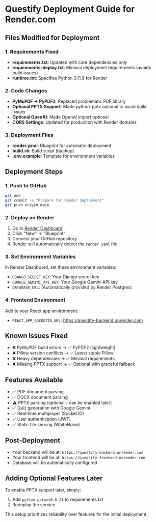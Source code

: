 # Questify Deployment Guide for Render.com

## Files Modified for Deployment

### 1. Requirements Fixed
- **requirements.txt**: Updated with core dependencies only
- **requirements-deploy.txt**: Minimal deployment requirements (avoids build issues)
- **runtime.txt**: Specifies Python 3.11.9 for Render

### 2. Code Changes
- **PyMuPDF → PyPDF2**: Replaced problematic PDF library
- **Optional PPTX Support**: Made python-pptx optional to avoid build issues
- **Optional OpenAI**: Made OpenAI import optional
- **CORS Settings**: Updated for production with Render domains

### 3. Deployment Files
- **render.yaml**: Blueprint for automatic deployment
- **build.sh**: Build script (backup)
- **.env.example**: Template for environment variables

## Deployment Steps

### 1. Push to GitHub
```bash
git add .
git commit -m "Prepare for Render deployment"
git push origin main
```

### 2. Deploy on Render
1. Go to [Render Dashboard](https://dashboard.render.com/)
2. Click "New" → "Blueprint"
3. Connect your GitHub repository
4. Render will automatically detect the `render.yaml` file

### 3. Set Environment Variables
In Render Dashboard, set these environment variables:
- `DJANGO_SECRET_KEY`: Your Django secret key
- `GOOGLE_GEMINI_API_KEY`: Your Google Gemini API key
- `DATABASE_URL`: (Automatically provided by Render Postgres)

### 4. Frontend Environment
Add to your React app environment:
- `REACT_APP_SOCKETIO_URL`: https://questify-backend.onrender.com

## Known Issues Fixed
- ❌ PyMuPDF build errors → ✅ PyPDF2 (lightweight)
- ❌ Pillow version conflicts → ✅ Latest stable Pillow
- ❌ Heavy dependencies → ✅ Minimal requirements
- ❌ Missing PPTX support → ✅ Optional with graceful fallback

## Features Available
- ✅ PDF document parsing
- ✅ DOCX document parsing  
- ⚠️ PPTX parsing (optional - can be enabled later)
- ✅ Quiz generation with Google Gemini
- ✅ Real-time multiplayer (Socket.IO)
- ✅ User authentication (JWT)
- ✅ Static file serving (WhiteNoise)

## Post-Deployment
- Your backend will be at: `https://questify-backend.onrender.com`
- Your frontend will be at: `https://questify-frontend.onrender.com`
- Database will be automatically configured

## Adding Optional Features Later
To enable PPTX support later, simply:
1. Add `python-pptx==0.6.21` to requirements.txt
2. Redeploy the service

This setup prioritizes reliability over features for the initial deployment.
